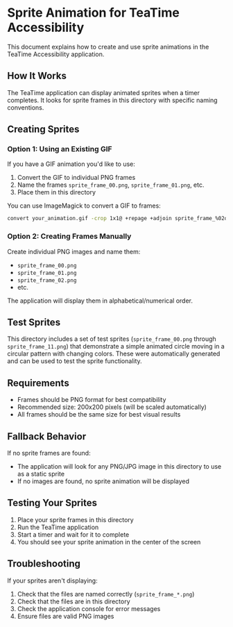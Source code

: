 # Sprite Animation for TeaTime Accessibility

This document explains how to create and use sprite animations in the TeaTime Accessibility application.

## How It Works

The TeaTime application can display animated sprites when a timer completes. It looks for sprite frames in this directory with specific naming conventions.

## Creating Sprites

### Option 1: Using an Existing GIF

If you have a GIF animation you'd like to use:

1. Convert the GIF to individual PNG frames
2. Name the frames `sprite_frame_00.png`, `sprite_frame_01.png`, etc.
3. Place them in this directory

You can use ImageMagick to convert a GIF to frames:
```bash
convert your_animation.gif -crop 1x1@ +repage +adjoin sprite_frame_%02d.png
```

### Option 2: Creating Frames Manually

Create individual PNG images and name them:
- `sprite_frame_00.png`
- `sprite_frame_01.png`
- `sprite_frame_02.png`
- etc.

The application will display them in alphabetical/numerical order.

## Test Sprites

This directory includes a set of test sprites (`sprite_frame_00.png` through `sprite_frame_11.png`) that demonstrate a simple animated circle moving in a circular pattern with changing colors. These were automatically generated and can be used to test the sprite functionality.

## Requirements

- Frames should be PNG format for best compatibility
- Recommended size: 200x200 pixels (will be scaled automatically)
- All frames should be the same size for best visual results

## Fallback Behavior

If no sprite frames are found:
- The application will look for any PNG/JPG image in this directory to use as a static sprite
- If no images are found, no sprite animation will be displayed

## Testing Your Sprites

1. Place your sprite frames in this directory
2. Run the TeaTime application
3. Start a timer and wait for it to complete
4. You should see your sprite animation in the center of the screen

## Troubleshooting

If your sprites aren't displaying:

1. Check that the files are named correctly (`sprite_frame_*.png`)
2. Check that the files are in this directory
3. Check the application console for error messages
4. Ensure files are valid PNG images